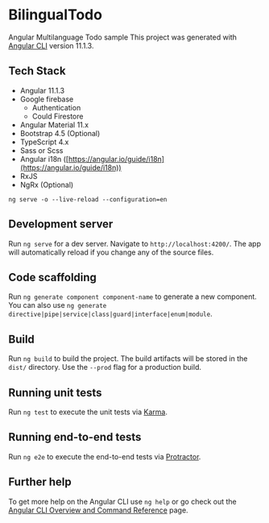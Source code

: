# BilingualTodo

Angular Multilanguage Todo sample
This project was generated with [Angular CLI](https://github.com/angular/angular-cli) version 11.1.3.

## Tech Stack

- Angular 11.1.3
- Google firebase
  - Authentication
  - Could Firestore
- Angular Material 11.x
- Bootstrap 4.5 (Optional)
- TypeScript 4.x
- Sass or Scss
- Angular i18n ([https://angular.io/guide/i18n](https://angular.io/guide/i18n))
- RxJS
- NgRx (Optional)

`ng serve -o --live-reload --configuration=en`

## Development server

Run `ng serve` for a dev server. Navigate to `http://localhost:4200/`. The app will automatically reload if you change any of the source files.

## Code scaffolding

Run `ng generate component component-name` to generate a new component. You can also use `ng generate directive|pipe|service|class|guard|interface|enum|module`.

## Build

Run `ng build` to build the project. The build artifacts will be stored in the `dist/` directory. Use the `--prod` flag for a production build.

## Running unit tests

Run `ng test` to execute the unit tests via [Karma](https://karma-runner.github.io).

## Running end-to-end tests

Run `ng e2e` to execute the end-to-end tests via [Protractor](http://www.protractortest.org/).

## Further help

To get more help on the Angular CLI use `ng help` or go check out the [Angular CLI Overview and Command Reference](https://angular.io/cli) page.
